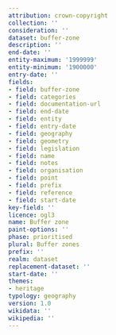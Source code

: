 ```yaml
---
attribution: crown-copyright
collection: ''
consideration: ''
dataset: buffer-zone
description: ''
end-date: ''
entity-maximum: '1999999'
entity-minimum: '1900000'
entry-date: ''
fields:
- field: buffer-zone
- field: categories
- field: documentation-url
- field: end-date
- field: entity
- field: entry-date
- field: geography
- field: geometry
- field: legislation
- field: name
- field: notes
- field: organisation
- field: point
- field: prefix
- field: reference
- field: start-date
key-field: ''
licence: ogl3
name: Buffer zone
paint-options: ''
phase: prioritised
plural: Buffer zones
prefix: ''
realm: dataset
replacement-dataset: ''
start-date: ''
themes:
- heritage
typology: geography
version: 1.0
wikidata: ''
wikipedia: ''
---
```

